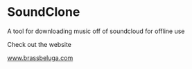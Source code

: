 SoundClone
==========
A tool for downloading music off of soundcloud for offline use

Check out the website

www.brassbeluga.com
